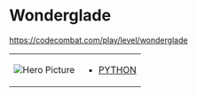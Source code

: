 # Wonderglade 

https://codecombat.com/play/level/wonderglade
<table>
<tr>
<td>

![Hero Picture](hero.png?raw=true "Hero Picture")

</td>
<td>
<ul>
<li>

[PYTHON](Wonderglade.py)

</li>
</td>
</tr>
<table>